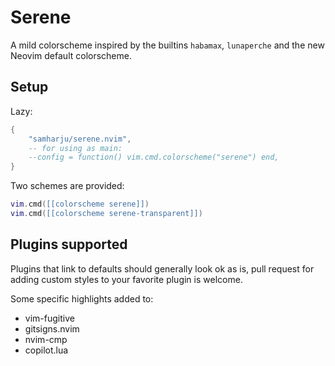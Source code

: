 # Serene

A mild colorscheme inspired by the builtins `habamax`, `lunaperche` and the new Neovim default
colorscheme.

## Setup

Lazy:

```lua
{
    "samharju/serene.nvim",
    -- for using as main:
    --config = function() vim.cmd.colorscheme("serene") end,
}
```

Two schemes are provided:

```lua
vim.cmd([[colorscheme serene]])
vim.cmd([[colorscheme serene-transparent]])
```


## Plugins supported

Plugins that link to defaults should generally look ok as is, pull request for adding custom 
styles to your favorite plugin is welcome.

Some specific highlights added to:

- vim-fugitive
- gitsigns.nvim
- nvim-cmp
- copilot.lua
